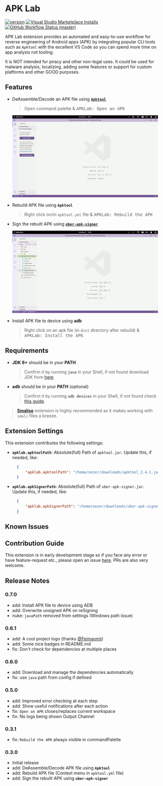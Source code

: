 # APK Lab

[![version](https://img.shields.io/visual-studio-marketplace/v/surendrajat.apklab?color=blue)](https://marketplace.visualstudio.com/items?itemName=Surendrajat.apklab) [![Visual Studio Marketplace Installs](https://img.shields.io/visual-studio-marketplace/i/surendrajat.apklab)](https://marketplace.visualstudio.com/items?itemName=Surendrajat.apklab) [![GitHub Workflow Status (master)](https://img.shields.io/github/workflow/status/surendrajat/apklab/APKLab/master)](https://github.com/Surendrajat/APKLab/actions?query=workflow%3AAPKLab)

APK Lab extension provides an automated and easy-to-use workflow for reverse engineering of Android apps (APK) by integrating popular CLI tools such as `Apktool` with the excellent VS Code so you can spend more time on app analysis not tooling.

It is NOT intended for piracy and other non-legal uses. It could be used for malware analysis, localizing, adding some features or support for custom platforms and other GOOD purposes.

## Features

- DeAssemble/Decode an APK file using [**`Apktool`**](https://github.com/ibotpeaches/apktool/)
  >Open command palette & <kbd>APKLab: Open an APK</kbd>

    ![decode.gif](assets/decode.gif)

- Rebuild APK file using **`Apktool`**
  >Right click on/in `apktool.yml` file & <kbd>APKLab: Rebuild the APK</kbd>
- Sign the rebuilt APK using [**`uber-apk-signer`**](https://github.com/patrickfav/uber-apk-signer)

    ![rebuild.gif](assets/rebuild.gif)

- Install APK file to device using **adb**
  >Right click on an apk file (in `dist` directory after rebuild) & <kbd>APKLab: Install the APK</kbd>

## Requirements

- **JDK 8+** should be in your **PATH**
  >Confirm it by running **`java`** in your Shell, if not found download JDK from [here](https://adoptopenjdk.net/).
- **adb** should be in your **PATH** (optional)
  >Confirm it by running **`adb devices`** in your Shell, if not found check [this guide](https://www.xda-developers.com/install-adb-windows-macos-linux/).

> [**Smalise**](https://marketplace.visualstudio.com/items?itemName=LoyieKing.smalise) extension is highly recommended as it makes working with `smali` files a breeze.

## Extension Settings

This extension contributes the following settings:

- **`apklab.apktoolPath`**: Absolute(full) Path of `apktool.jar`. Update this, if needed, like:

  ```json
    {
        "apklab.apktoolPath": "/home/oozer/downloads/apktool_2.4.1.jar"
    }
  ```

- **`apklab.apkSignerPath`**: Absolute(full) Path of `uber-apk-signer.jar`. Update this, if needed, like:

  ```json
    {
        "apklab.apkSignerPath": "/home/oozer/downloads/uber-apk-signer-1.1.0.jar"
    }
  ```

## Known Issues

## Contribution Guide

This extension is in early development stage so if you face any error or have feature-request etc., please open an issue [here](https://github.com/Surendrajat/APKLab/issues). PRs are also very welcome.

## Release Notes

### 0.7.0

- add: Install APK file to device using ADB
- add: Overwrite unsigned APK on reSigning
- nuke: `javaPath` removed from settings (Windows path issue)

### 0.6.1

- add: A cool project logo (thanks [@Feimaomii](https://github.com/Feimaomii))
- add: Some nice badges in README.md
- fix: Don't check for dependencies at multiple places

### 0.6.0

- add: Download and manage the dependencies automatically
- fix: use `java` path from config if defined

### 0.5.0

- add: Improved error checking at each step
- add: Show useful notifications after each action
- fix: `Open an APK` closes/replaces current workspace
- fix: No logs being shown Output Channel

### 0.3.1

- fix: `Rebuild the APK` always visible in commandPalette

### 0.3.0

- Initial release
- add: DeAssemble/Decode APK file using **`Apktool`**
- add: Rebuild APK file (Context menu in `apktool.yml` file)
- add: Sign the rebuilt APK using **`uber-apk-signer`**
